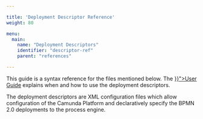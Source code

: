 ```yaml
---

title: 'Deployment Descriptor Reference'
weight: 80

menu:
  main:
    name: "Deployment Descriptors"
    identifier: "descriptor-ref"
    parent: "references"

---
```


This guide is a syntax reference for the files mentioned below. The <a href="../../user-guide/_index.md" >}}">User Guide</a> explains when and how to use the deployment descriptors.

The deployment descriptors are XML configuration files which allow configuration of the Camunda Platform and declaratively specify the BPMN 2.0 deployments to the process engine.
